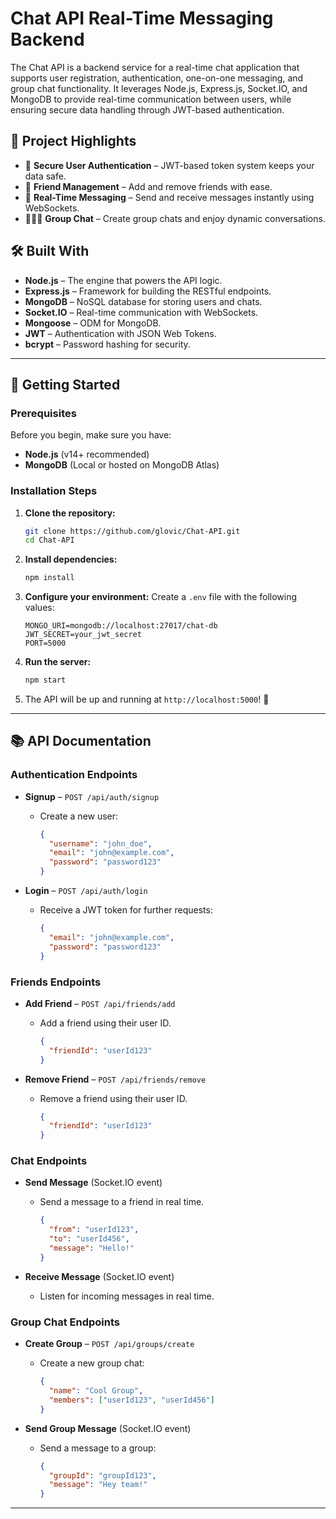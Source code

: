 # Chat API Real-Time Messaging Backend 

The Chat API is a backend service for a real-time chat application that supports user registration, authentication, one-on-one messaging, and group chat functionality. It leverages Node.js, Express.js, Socket.IO, and MongoDB to provide real-time communication between users, while ensuring secure data handling through JWT-based authentication.


## 🎯 Project Highlights

- 🔐 **Secure User Authentication** – JWT-based token system keeps your data safe.
- 👥 **Friend Management** – Add and remove friends with ease.
- 💬 **Real-Time Messaging** – Send and receive messages instantly using WebSockets.
- 🧑‍🤝‍🧑 **Group Chat** – Create group chats and enjoy dynamic conversations.

## 🛠️ Built With

- **Node.js** – The engine that powers the API logic.
- **Express.js** – Framework for building the RESTful endpoints.
- **MongoDB** – NoSQL database for storing users and chats.
- **Socket.IO** – Real-time communication with WebSockets.
- **Mongoose** – ODM for MongoDB.
- **JWT** – Authentication with JSON Web Tokens.
- **bcrypt** – Password hashing for security.

---

## 🚀 Getting Started

### Prerequisites

Before you begin, make sure you have:

- **Node.js** (v14+ recommended)
- **MongoDB** (Local or hosted on MongoDB Atlas)

### Installation Steps

1. **Clone the repository:**
    ```bash
    git clone https://github.com/glovic/Chat-API.git
    cd Chat-API
    ```

2. **Install dependencies:**
    ```bash
    npm install
    ```

3. **Configure your environment:**
    Create a `.env` file with the following values:
    ```
    MONGO_URI=mongodb://localhost:27017/chat-db
    JWT_SECRET=your_jwt_secret
    PORT=5000
    ```

4. **Run the server:**
    ```bash
    npm start
    ```

5. The API will be up and running at `http://localhost:5000`! 🎉

---

## 📚 API Documentation

### Authentication Endpoints

- **Signup** – `POST /api/auth/signup`
    - Create a new user:
      ```json
      {
        "username": "john_doe",
        "email": "john@example.com",
        "password": "password123"
      }
      ```

- **Login** – `POST /api/auth/login`
    - Receive a JWT token for further requests:
      ```json
      {
        "email": "john@example.com",
        "password": "password123"
      }
      ```

### Friends Endpoints

- **Add Friend** – `POST /api/friends/add`
    - Add a friend using their user ID.
      ```json
      {
        "friendId": "userId123"
      }
      ```

- **Remove Friend** – `POST /api/friends/remove`
    - Remove a friend using their user ID.
      ```json
      {
        "friendId": "userId123"
      }
      ```

### Chat Endpoints

- **Send Message** (Socket.IO event)
    - Send a message to a friend in real time.
      ```json
      {
        "from": "userId123",
        "to": "userId456",
        "message": "Hello!"
      }
      ```

- **Receive Message** (Socket.IO event)
    - Listen for incoming messages in real time.


### Group Chat Endpoints

- **Create Group** – `POST /api/groups/create`
    - Create a new group chat:
      ```json
      {
        "name": "Cool Group",
        "members": ["userId123", "userId456"]
      }
      ```

- **Send Group Message** (Socket.IO event)
    - Send a message to a group:
      ```json
      {
        "groupId": "groupId123",
        "message": "Hey team!"
      }
      ```

---


